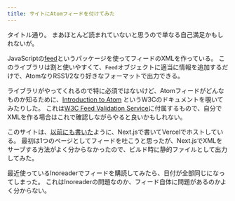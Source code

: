 ```yaml
---
title: サイトにAtomフィードを付けてみた
---
```


タイトル通り。
まあほとんど読まれていないと思うので単なる自己満足かもしれないが。

JavaScriptの[feed](https://github.com/jpmonette/feed)というパッケージを使ってフィードのXMLを作っている。
このライブラリは割と使いやすくて、`Feed`オブジェクトに適当に情報を追加するだけで、AtomなりRSS1/2なり好きなフォーマットで出力できる。

ライブラリがやってくれるので特に必須ではないけど、Atomフィードがどんなものか知るために、[Introduction to Atom](https://validator.w3.org/feed/docs/atom.html) というW3Cのドキュメントを覗いてみたりした。
これは[W3C Feed Validation Service](https://validator.w3.org/feed/)に付属するもので、自分でXMLを作る場合はこれで確認しながらやると良いかもしれない。

このサイトは、[以前にも書いた](/2021-01-04_starting)ように、Next.jsで書いてVercelでホストしている。
最初は1つのページとしてフィードを吐こうと思ったが、Next.jsでXMLをサーブする方法がよく分からなかったので、ビルド時に静的ファイルとして出力してみた。

最近使っているInoreaderでフィードを購読してみたら、日付が全部同じになってしまった。
これはInoreaderの問題なのか、フィード自体に問題があるのかよく分からない。